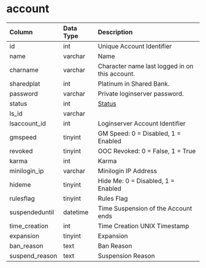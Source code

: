 # account

| Column | Data Type | Description |
| :--- | :--- | :--- |
| id | int | Unique Account Identifier |
| name | varchar | Name |
| charname | varchar | Character name last logged in on this account. |
| sharedplat | int | Platinum in Shared Bank. |
| password | varchar | Private loginserver password. |
| status | int | [Status](../../../../server/player/status-levels) |
| ls_id | varchar |  |
| lsaccount_id | int | Loginserver Account Identifier |
| gmspeed | tinyint | GM Speed: 0 = Disabled, 1 = Enabled |
| revoked | tinyint | OOC Revoked: 0 = False, 1 = True |
| karma | int | Karma |
| minilogin_ip | varchar | Minilogin IP Address |
| hideme | tinyint | Hide Me: 0 = Disabled, 1 = Enabled |
| rulesflag | tinyint | Rules Flag |
| suspendeduntil | datetime | Time Suspension of the Account ends |
| time_creation | int | Time Creation UNIX Timestamp |
| expansion | tinyint | Expansion |
| ban_reason | text | Ban Reason |
| suspend_reason | text | Suspension Reason |

